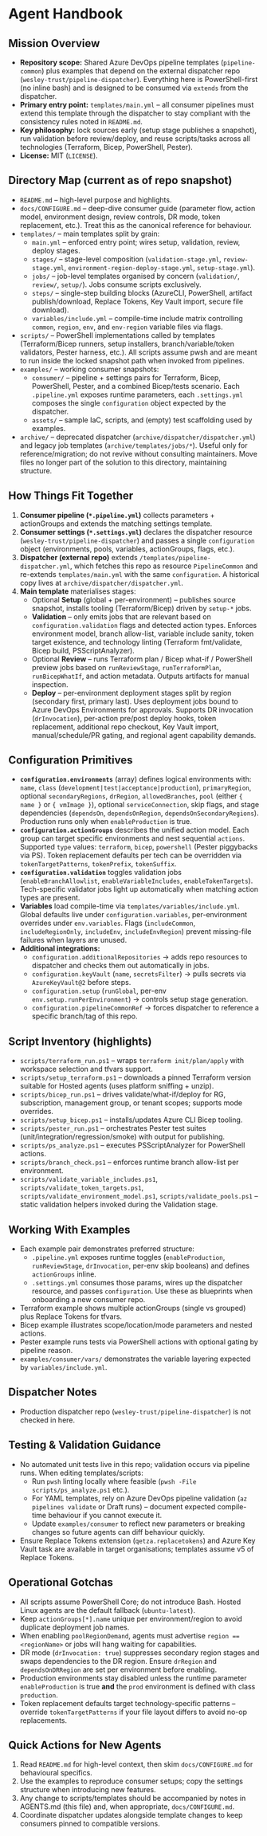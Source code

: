 # Agent Handbook

## Mission Overview
- **Repository scope:** Shared Azure DevOps pipeline templates (`pipeline-common`) plus examples that depend on the external dispatcher repo (`wesley-trust/pipeline-dispatcher`). Everything here is PowerShell-first (no inline bash) and is designed to be consumed via `extends` from the dispatcher.
- **Primary entry point:** `templates/main.yml` – all consumer pipelines must extend this template through the dispatcher to stay compliant with the consistency rules noted in `README.md`.
- **Key philosophy:** lock sources early (setup stage publishes a snapshot), run validation before review/deploy, and reuse scripts/tasks across all technologies (Terraform, Bicep, PowerShell, Pester).
- **License:** MIT (`LICENSE`).

## Directory Map (current as of repo snapshot)
- `README.md` – high-level purpose and highlights.
- `docs/CONFIGURE.md` – deep-dive consumer guide (parameter flow, action model, environment design, review controls, DR mode, token replacement, etc.). Treat this as the canonical reference for behaviour.
- `templates/` – main templates split by grain:
  - `main.yml` – enforced entry point; wires setup, validation, review, deploy stages.
  - `stages/` – stage-level composition (`validation-stage.yml`, `review-stage.yml`, `environment-region-deploy-stage.yml`, `setup-stage.yml`).
  - `jobs/` – job-level templates organised by concern (`validation/`, `review/`, `setup/`). Jobs consume scripts exclusively.
  - `steps/` – single-step building blocks (AzureCLI, PowerShell, artifact publish/download, Replace Tokens, Key Vault import, secure file download).
  - `variables/include.yml` – compile-time include matrix controlling `common`, `region`, `env`, and `env-region` variable files via flags.
- `scripts/` – PowerShell implementations called by templates (Terraform/Bicep runners, setup installers, branch/variable/token validators, Pester harness, etc.). All scripts assume pwsh and are meant to run inside the locked snapshot path when invoked from pipelines.
- `examples/` – working consumer snapshots:
  - `consumer/` – pipeline + settings pairs for Terraform, Bicep, PowerShell, Pester, and a combined Bicep/tests scenario. Each `.pipeline.yml` exposes runtime parameters, each `.settings.yml` composes the single `configuration` object expected by the dispatcher.
  - `assets/` – sample IaC, scripts, and (empty) test scaffolding used by examples.
- `archive/` – deprecated dispatcher (`archive/dispatcher/dispatcher.yml`) and legacy job templates (`archive/templates/jobs/*`). Useful only for reference/migration; do not revive without consulting maintainers. Move files no longer part of the solution to this directory, maintaining structure.

## How Things Fit Together
1. **Consumer pipeline (`*.pipeline.yml`)** collects parameters + actionGroups and extends the matching settings template.
2. **Consumer settings (`*.settings.yml`)** declares the dispatcher resource (`wesley-trust/pipeline-dispatcher`) and passes a single `configuration` object (environments, pools, variables, actionGroups, flags, etc.).
3. **Dispatcher (external repo)** extends `/templates/pipeline-dispatcher.yml`, which fetches this repo as resource `PipelineCommon` and re-extends `templates/main.yml` with the same `configuration`. A historical copy lives at `archive/dispatcher/dispatcher.yml`.
4. **Main template** materialises stages:
   - Optional **Setup** (global + per-environment) – publishes source snapshot, installs tooling (Terraform/Bicep) driven by `setup-*` jobs.
   - **Validation** – only emits jobs that are relevant based on `configuration.validation` flags and detected action types. Enforces environment model, branch allow-list, variable include sanity, token target existence, and technology linting (Terraform fmt/validate, Bicep build, PSScriptAnalyzer).
   - Optional **Review** – runs Terraform plan / Bicep what-if / PowerShell preview jobs based on `runReviewStage`, `runTerraformPlan`, `runBicepWhatIf`, and action metadata. Outputs artifacts for manual inspection.
   - **Deploy** – per-environment deployment stages split by region (secondary first, primary last). Uses deployment jobs bound to Azure DevOps Environments for approvals. Supports DR invocation (`drInvocation`), per-action pre/post deploy hooks, token replacement, additional repo checkout, Key Vault import, manual/schedule/PR gating, and regional agent capability demands.

## Configuration Primitives
- **`configuration.environments`** (array) defines logical environments with: `name`, `class` (`development|test|acceptance|production`), `primaryRegion`, optional `secondaryRegions`, `drRegion`, `allowedBranches`, `pool` (either `{ name }` or `{ vmImage }`), optional `serviceConnection`, skip flags, and stage dependencies (`dependsOn`, `dependsOnRegion`, `dependsOnSecondaryRegions`). Production runs only when `enableProduction` is true.
- **`configuration.actionGroups`** describes the unified action model. Each group can target specific environments and nest sequential `actions`. Supported `type` values: `terraform`, `bicep`, `powershell` (Pester piggybacks via PS). Token replacement defaults per tech can be overridden via `tokenTargetPatterns`, `tokenPrefix`, `tokenSuffix`.
- **`configuration.validation`** toggles validation jobs (`enableBranchAllowlist`, `enableVariableIncludes`, `enableTokenTargets`). Tech-specific validator jobs light up automatically when matching action types are present.
- **Variables** load compile-time via `templates/variables/include.yml`. Global defaults live under `configuration.variables`, per-environment overrides under `env.variables`. Flags (`includeCommon`, `includeRegionOnly`, `includeEnv`, `includeEnvRegion`) prevent missing-file failures when layers are unused.
- **Additional integrations:**
  - `configuration.additionalRepositories` → adds repo resources to dispatcher and checks them out automatically in jobs.
  - `configuration.keyVault` (`name`, `secretsFilter`) → pulls secrets via `AzureKeyVault@2` before steps.
  - `configuration.setup` (`runGlobal`, per-env `env.setup.runPerEnvironment`) → controls setup stage generation.
  - `configuration.pipelineCommonRef` → forces dispatcher to reference a specific branch/tag of this repo.

## Script Inventory (highlights)
- `scripts/terraform_run.ps1` – wraps `terraform init/plan/apply` with workspace selection and tfvars support.
- `scripts/setup_terraform.ps1` – downloads a pinned Terraform version suitable for Hosted agents (uses platform sniffing + unzip).
- `scripts/bicep_run.ps1` – drives validate/what-if/deploy for RG, subscription, management group, or tenant scopes; supports mode overrides.
- `scripts/setup_bicep.ps1` – installs/updates Azure CLI Bicep tooling.
- `scripts/pester_run.ps1` – orchestrates Pester test suites (unit/integration/regression/smoke) with output for publishing.
- `scripts/ps_analyze.ps1` – executes PSScriptAnalyzer for PowerShell actions.
- `scripts/branch_check.ps1` – enforces runtime branch allow-list per environment.
- `scripts/validate_variable_includes.ps1`, `scripts/validate_token_targets.ps1`, `scripts/validate_environment_model.ps1`, `scripts/validate_pools.ps1` – static validation helpers invoked during the Validation stage.

## Working With Examples
- Each example pair demonstrates preferred structure:
  - `.pipeline.yml` exposes runtime toggles (`enableProduction`, `runReviewStage`, `drInvocation`, per-env skip booleans) and defines `actionGroups` inline.
  - `.settings.yml` consumes those params, wires up the dispatcher resource, and passes `configuration`. Use these as blueprints when onboarding a new consumer repo.
- Terraform example shows multiple actionGroups (single vs grouped) plus Replace Tokens for tfvars.
- Bicep example illustrates scope/location/mode parameters and nested actions.
- Pester example runs tests via PowerShell actions with optional gating by pipeline reason.
- `examples/consumer/vars/` demonstrates the variable layering expected by `variables/include.yml`.

## Dispatcher Notes
- Production dispatcher repo (`wesley-trust/pipeline-dispatcher`) is not checked in here.

## Testing & Validation Guidance
- No automated unit tests live in this repo; validation occurs via pipeline runs. When editing templates/scripts:
  - Run `pwsh` linting locally where feasible (`pwsh -File scripts/ps_analyze.ps1` etc.).
  - For YAML templates, rely on Azure DevOps pipeline validation (`az pipelines validate` or Draft runs) – document expected compile-time behaviour if you cannot execute it.
  - Update `examples/consumer` to reflect new parameters or breaking changes so future agents can diff behaviour quickly.
- Ensure Replace Tokens extension (`qetza.replacetokens`) and Azure Key Vault task are available in target organisations; templates assume v5 of Replace Tokens.

## Operational Gotchas
- All scripts assume PowerShell Core; do not introduce Bash. Hosted Linux agents are the default fallback (`ubuntu-latest`).
- Keep `actionGroups[*].name` unique per environment/region to avoid duplicate deployment job names.
- When enabling `poolRegionDemand`, agents must advertise `region == <regionName>` or jobs will hang waiting for capabilities.
- DR mode (`drInvocation: true`) suppresses secondary region stages and swaps dependencies to the DR region. Ensure `drRegion` and `dependsOnDRRegion` are set per environment before enabling.
- Production environments stay disabled unless the runtime parameter `enableProduction` is true **and** the `prod` environment is defined with class `production`.
- Token replacement defaults target technology-specific patterns – override `tokenTargetPatterns` if your file layout differs to avoid no-op replacements.

## Quick Actions for New Agents
1. Read `README.md` for high-level context, then skim `docs/CONFIGURE.md` for behavioural specifics.
2. Use the examples to reproduce consumer setups; copy the settings structure when introducing new features.
3. Any change to scripts/templates should be accompanied by notes in AGENTS.md (this file) and, when appropriate, `docs/CONFIGURE.md`.
4. Coordinate dispatcher updates alongside template changes to keep consumers pinned to compatible versions.